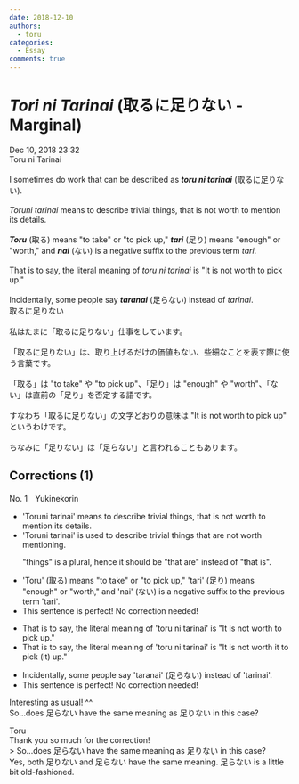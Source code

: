 ```yaml
---
date: 2018-12-10
authors:
  - toru
categories:
  - Essay
comments: true
---
```


# <strong><em>Tori ni Tarinai</strong></em> (取るに足りない - Marginal)
<div class="date">Dec 10, 2018 23:32</div>
<div id="post"><div id="body_show_ori">
Toru ni Tarinai<br/><br/>I sometimes do work that can be described as <strong><em>toru ni tarinai</em></strong> (取るに足りない).<br/><br/><em>Toruni tarinai</em> means to describe trivial things, that is not worth to mention its details.<br/><br/><strong><em>Toru</em></strong> (取る) means "to take" or "to pick up," <strong><em>tari</em></strong> (足り) means "enough" or "worth," and <strong><em>nai</em></strong> (ない) is a negative suffix to the previous term <em>tari</em>.<br/><br/>That is to say, the literal meaning of <em>toru ni tarinai</em> is "It is not worth to pick up."<br/><br/>Incidentally, some people say <strong><em>taranai</em></strong> (足らない) instead of <em>tarinai</em>. 
</div></div>

<!-- more -->

<div id="post_ja"><div id="body_show_mo">
取るに足りない<br/><br/>私はたまに「取るに足りない」仕事をしています。<br/><br/>「取るに足りない」は、取り上げるだけの価値もない、些細なことを表す際に使う言葉です。<br/><br/>「取る」は "to take" や "to pick up"、「足り」は "enough" や "worth"、「ない」は直前の「足り」を否定する語です。<br/><br/>すなわち「取るに足りない」の文字どおりの意味は "It is not worth to pick up" というわけです。<br/><br/>ちなみに「足りない」は「足らない」と言われることもあります。
</div></div>

## Corrections (1)
<div id="block"><div class="first_name"> No. 1　<span class="just_name">Yukinekorin</span></div><div id="block2">
<ul class="correction_field">
<li class="incorrect">'Toruni tarinai' means to describe trivial things, that is not worth to mention its details.</li>
<li class="corrected correct">
'Toruni tarinai' <span class="f_blue">is used to </span>describe trivial things that <span class="f_blue">are</span> not worth <span class="f_blue">mentioning</span>.
<p class="correction_comment">"things" is a plural, hence it should be "that are" instead of "that is".</p>
</li>
</ul>
<ul class="correction_field">
<li class="incorrect">'Toru' (取る) means "to take" or "to pick up," 'tari' (足り) means "enough" or "worth," and 'nai' (ない) is a negative suffix to the previous term 'tari'.</li>
<li class="corrected perfect">This sentence is perfect! No correction needed!</li>
</ul>
<ul class="correction_field">
<li class="incorrect">That is to say, the literal meaning of 'toru ni tarinai' is "It is not worth to pick up."</li>
<li class="corrected correct">
That is to say, the literal meaning of 'toru ni tarinai' is "It is not worth <span class="f_blue">it</span> to pick (<span class="f_blue">it) </span>up."
</li>
</ul>
<ul class="correction_field">
<li class="incorrect">Incidentally, some people say 'taranai' (足らない) instead of 'tarinai'.</li>
<li class="corrected perfect">This sentence is perfect! No correction needed!</li>
</ul>
<p class="comment_small">
 Interesting as usual! ^^
 <br/>
 So...does 足らない have the same meaning as 足りない in this case?
</p>

</div><div class="name"><span class="just_name">Toru</span><br>
Thank you so much for the correction!<br/>&gt; So...does 足らない have the same meaning as 足りない in this case?<br/>Yes, both 足りない and 足らない have the same meaning. 足らない is a little bit old-fashioned.
</div>
</div>
